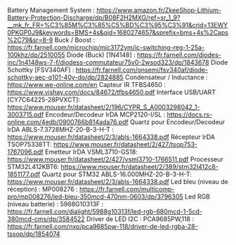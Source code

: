 Battery Management System : https://www.amazon.fr/ZkeeShop-Lithium-Battery-Protection-Discharge/dp/B08F2H2MXG/ref=sr_1_9?__mk_fr_FR=%C3%85M%C3%85%C5%BD%C3%95%C3%91&crid=13EWY0PKGP0J9&keywords=BMS+4s&qid=1680274657&sprefix=bms+4s%2Caps%2C79&sr=8-9
Buck / Boost : https://fr.farnell.com/microchip/mic3172ym/ic-switching-reg-1-25a-100khz/dp/2510055
Diode (Buck) [1N4148] : https://fr.farnell.com/diodes-inc/1n4148ws-7-f/diodess-commutateur75v0-2wsod323/dp/1843678
Diode Schottky [FSV340AF] : https://fr.farnell.com/onsemi/fsv340af/diode-schottky-aec-q101-40v-do/dp/2824885
Condensateur / Inductance : https://www.we-online.com/en
Capteur IR TFBS4650 : https://www.vishay.com/docs/84672/tfbs4650.pdf
Interface USB/UART [CY7C64225-28PVXCT]: https://www.mouser.fr/datasheet/2/196/CYPR_S_A0003298042_1-3003715.pdf
Encodeur/Decodeur IrDA MCP2120-I/SL : https://docs.rs-online.com/4edb/0900766b814ada76.pdf
Quartz pour Encodeur/Decodeur IrDA ABLS-7.3728MHZ-20-B-3-H-T : https://www.mouser.fr/datasheet/2/3/abls-1664338.pdf
Récepteur IrDA TSOP75338TT: https://www.mouser.fr/datasheet/2/427/tsop753-1767096.pdf
Emetteur IrDA VSML3710-GS18: https://www.mouser.fr/datasheet/2/427/vsml3710-1766511.pdf
Processeur STM32L412KBT6: https://www.mouser.fr/datasheet/2/389/stm32l412c8-1851177.pdf
Quartz pour STM32 ABLS-16.000MHZ-20-B-3-H-T: https://www.mouser.fr/datasheet/2/3/abls-1664338.pdf
Led bleu (niveau de réception) : MP008276 : https://fr.farnell.com/multicomp-pro/mp008276/led-bleu-350mcd-470nm-0603/dp/3796305
Led RGB (niveau batterie) : 5988G10313F : https://fr.farnell.com/dialight/5988g10313f/led-rgb-680mcd-1-5cd-380mcd-cms/dp/3584522
Driver de LED I2C : PCA9685PW,118 : https://fr.farnell.com/nxp/pca9685pw-118/driver-de-led-rgba-28-tssop/dp/1854074
